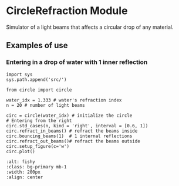 # CircleRefraction Module

Simulator of a light beams that affects a circular drop of any material.

## Examples of use

### Entering in a drop of water with 1 inner reflection

```
import sys
sys.path.append('src/')

from circle import circle

water_idx = 1.333 # water's refraction index
n = 20 # number of light beams

circ = circle(water_idx) # initialize the circle
# Entering from the right 
circ.std_cases(n, kind = 'right', interval = [0.6, 1])
circ.refract_in_beams() # refract the beams inside
circ.bouncing_beams(1)  # 1 internal reflections
circ.refract_out_beams()# refract the beams outside
circ.setup_figure(c='w')
circ.plot()
```

```{image} https://github.com/dodogabrie/CircleRefraction/blob/main/docs/figures/1_water.png
:alt: fishy
:class: bg-primary mb-1
:width: 200px
:align: center
```
